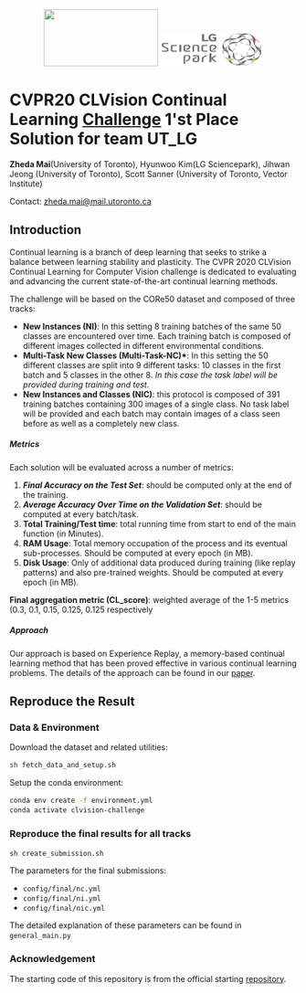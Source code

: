 <p align="center">
<a href="https://www.utoronto.ca/"><img src="https://camh.echoontario.ca/wp-content/uploads/2019/08/UofT-Logo.png" width="200" height="100"></a>
<a href="http://www.lgcorp.com/innovation/sciencepark/introduce"><img src="logo/lgsp.png" width="180" height="60"></a>
</p>



# CVPR20 CLVision Continual Learning [Challenge](https://sites.google.com/view/clvision2020/challenge) 1'st Place Solution for team UT_LG

**Zheda Mai**(University of Toronto), Hyunwoo Kim(LG Sciencepark), Jihwan Jeong (University of Toronto), Scott Sanner (University of Toronto, Vector Institute)

Contact: zheda.mai@mail.utoronto.ca



## Introduction

Continual learning is a branch of deep learning that seeks to strike a balance between learning stability and
plasticity. The CVPR 2020 CLVision Continual Learning for Computer Vision challenge is dedicated to evaluating and advancing the current state-of-the-art continual learning methods.

The challenge will be based on the CORe50 dataset and composed of three tracks:

- **New Instances (NI)**: In this setting 8 training batches of the same 50 classes are encountered over time. Each training batch is composed of different images collected in different environmental conditions.
- **Multi-Task New Classes (Multi-Task-NC)\***: In this setting the 50 different classes are split into 9 different tasks: 10 classes in the first batch and 5 classes in the other 8. *In this case the task label will be provided during training and test*.
- **New Instances and Classes (NIC)**: this protocol is composed of 391 training batches containing 300 images of a single class. No task label will be provided and each batch may contain images of a class seen before as well as a completely new class.

##### Metrics

Each solution will be evaluated across a number of metrics:

1. ***Final Accuracy on the Test Set***: should be computed only at the end of the training.
2. ***Average Accuracy Over Time on the Validation Set***: should be computed at every batch/task.
3. **Total Training/Test time**: total running time from start to end of the main function (in Minutes).
4. **RAM Usage**: Total memory occupation of the process and its eventual sub-processes. Should be computed at every epoch (in MB).
5. **Disk Usage**: Only of additional data produced during training (like replay patterns) and also pre-trained weights. Should be computed at every epoch (in MB).

**Final aggregation metric (CL_score)**: weighted average of the 1-5 metrics (0.3, 0.1, 0.15, 0.125, 0.125 respectively



##### Approach

Our approach is based on Experience Replay, a memory-based continual learning method that has been proved effective in various continual learning problems. The details of the approach can be found in our [paper](CVPR2020_CLVision_challenge.pdf). 



## Reproduce the Result

### Data & Environment

Download the dataset and related utilities:
```bash
sh fetch_data_and_setup.sh
```
Setup the conda environment:
```bash
conda env create -f environment.yml
conda activate clvision-challenge
```


### Reproduce the final results for all tracks

```
sh create_submission.sh
```



The parameters for the final submissions:

- `config/final/nc.yml`
- `config/final/ni.yml`
- `config/final/nic.yml`

The detailed explanation of these parameters can be found in `general_main.py`



### Acknowledgement

The starting code of this repository is from the official starting [repository](https://github.com/vlomonaco/cvpr_clvision_challenge).